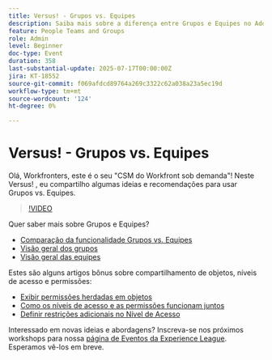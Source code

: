 ```yaml
---
title: Versus! - Grupos vs. Equipes
description: Saiba mais sobre a diferença entre Grupos e Equipes no Adobe Workfront para obter uma melhor estrutura, colaboração e gerenciamento de tarefas.
feature: People Teams and Groups
role: Admin
level: Beginner
doc-type: Event
duration: 358
last-substantial-update: 2025-07-17T00:00:00Z
jira: KT-18552
source-git-commit: f069afdcd89764a269c3322c62a038a23a5ec19d
workflow-type: tm+mt
source-wordcount: '124'
ht-degree: 0%

---
```



# Versus! - Grupos vs. Equipes

Olá, Workfronters, este é o seu &quot;CSM do Workfront sob demanda&quot;! Neste Versus! , eu compartilho algumas ideias e recomendações para usar Grupos vs. Equipes.

>[!VIDEO](https://video.tv.adobe.com/v/3467358/?learn=on&enablevpops&captions=por_br)

Quer saber mais sobre Grupos e Equipes?

* [Comparação da funcionalidade Grupos vs. Equipes](https://experienceleague.adobe.com/pt-br/docs/workfront/using/teams-groups/work-with-groups-teams/understanding-differences-and-similarities-between-groups-and-teams)
* [Visão geral dos grupos](https://experienceleague.adobe.com/pt-br/docs/workfront/using/administration-and-setup/manage-groups/groups/groups)
* [Visão geral das equipes](https://experienceleague.adobe.com/pt-br/docs/workfront/using/teams-groups/create-manage-teams/teams-overview)

Estes são alguns artigos bônus sobre compartilhamento de objetos, níveis de acesso e permissões:

* [Exibir permissões herdadas em objetos](https://experienceleague.adobe.com/pt-br/docs/workfront/using/basics/grant-request-object-permissions/view-inherited-permissions-on-objects)
* [Como os níveis de acesso e as permissões funcionam juntos](https://experienceleague.adobe.com/pt-br/docs/workfront/using/administration-and-setup/add-users/access-levels/access-level-overview#how-access-levels-and-permissions-work-together)
* [Definir restrições adicionais no Nível de Acesso](https://experienceleague.adobe.com/pt-br/docs/workfront/using/administration-and-setup/add-users/configure-access/create-modify-access-levels#planner-users:~:text=Click%20Set%20additional%20restrictions%2C%20then%20set%20any%20of%20the%20following%20restrictions%20for%20the%20access%20level)

Interessado em novas ideias e abordagens? Inscreva-se nos próximos workshops para nossa [página de Eventos da Experience League](https://experienceleague.adobe.com/pt-br/events?filters=Workfront). Esperamos vê-los em breve.


